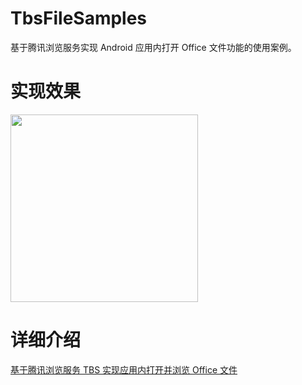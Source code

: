 # TbsFileSamples
基于腾讯浏览服务实现 Android 应用内打开 Office 文件功能的使用案例。

# 实现效果
<img src="samples.gif" height="300"></img>

# 详细介绍
[基于腾讯浏览服务 TBS 实现应用内打开并浏览 Office 文件](https://mp.weixin.qq.com/s/o85q4DWDWcDmFFUcdLeAkw)


